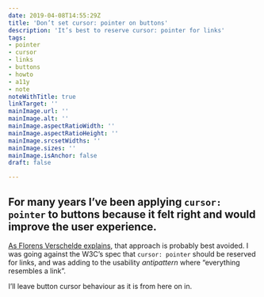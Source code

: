 ```yaml
---
date: 2019-04-08T14:55:29Z
title: 'Don’t set cursor: pointer on buttons'
description: 'It’s best to reserve cursor: pointer for links'
tags:
- pointer
- cursor
- links
- buttons
- howto
- a11y
- note
noteWithTitle: true
linkTarget: ''
mainImage.url: ''
mainImage.alt: ''
mainImage.aspectRatioWidth: ''
mainImage.aspectRatioHeight: ''
mainImage.srcsetWidths: ''
mainImage.sizes: ''
mainImage.isAnchor: false
draft: false

---
```

For many years I’ve been applying `cursor: pointer` to buttons because it felt right and would improve the user experience.
---

[As Florens Verschelde explains](https://github.com/necolas/normalize.css/issues/371#issuecomment-60072171), that approach is probably best avoided. I was going against the W3C’s spec that `cursor: pointer` should be reserved for links, and was adding to the usability _antipattern_ where “everything resembles a link”.

I’ll leave button cursor behaviour as it is from here on in.